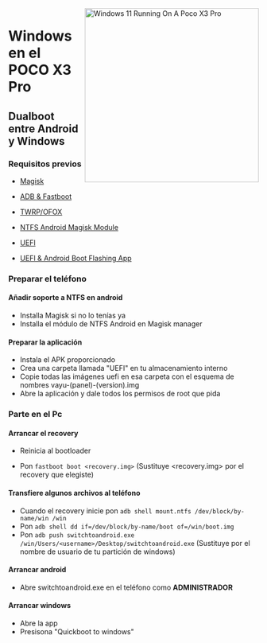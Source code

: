 <img align="right" src="https://github.com/wormstest/src_vayu_windows/blob/main/2Poco X3 Pro Windows.png" width="350" alt="Windows 11 Running On A Poco X3 Pro">


# Windows en el POCO X3 Pro

## Dualboot entre Android y Windows

### Requisitos previos

- [Magisk](https://github.com/topjohnwu/Magisk/releases/latest)

- [ADB & Fastboot](https://developer.android.com/studio/releases/platform-tools)

- [TWRP/OFOX](../../../../releases/Recoveries)

- [NTFS Android Magisk Module](../../../../releases/ntfsdroid)

- [UEFI](https://github.com/degdag/edk2-msm/releases/latest)

- [UEFI & Android Boot Flashing App](../../../../releases/dualboot)

### Preparar el teléfono

#### Añadir soporte a NTFS en android

- Installa Magisk si no lo tenías ya
- Installa el módulo de NTFS Android en Magisk manager

#### Preparar la aplicación

- Instala el APK proporcionado
- Crea una carpeta llamada "UEFI" en tu almacenamiento interno
- Copie todas las imágenes uefi en esa carpeta con el esquema de nombres vayu-(panel)-(version).img
- Abre la aplicación y dale todos los permisos de root que pida

### Parte en el Pc

#### Arrancar el recovery

- Reinicia al bootloader

- Pon ```fastboot boot <recovery.img>``` (Sustituye <recovery.img> por el recovery que elegiste)

#### Transfiere algunos archivos al teléfono

- Cuando el recovery inicie pon ```adb shell mount.ntfs /dev/block/by-name/win /win```
- Pon ```adb shell dd if=/dev/block/by-name/boot of=/win/boot.img```
- Pon ```adb push switchtoandroid.exe /win/Users/<username>/Desktop/switchtoandroid.exe``` (Sustituye <username> por el nombre de usuario de tu partición de windows)
  
#### Arrancar android
  
  - Abre switchtoandroid.exe en el teléfono como **ADMINISTRADOR**

#### Arrancar windows
  
  - Abre la app
  - Presisona "Quickboot to windows"
